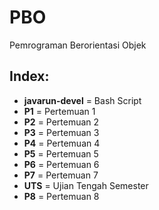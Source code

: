 # PBO
Pemrograman Berorientasi Objek

## Index:

- **javarun-devel** = Bash Script
- **P1** = Pertemuan 1
- **P2** = Pertemuan 2
- **P3** = Pertemuan 3
- **P4** = Pertemuan 4
- **P5** = Pertemuan 5
- **P6** = Pertemuan 6
- **P7** = Pertemuan 7
- **UTS** = Ujian Tengah Semester
- **P8** = Pertemuan 8
